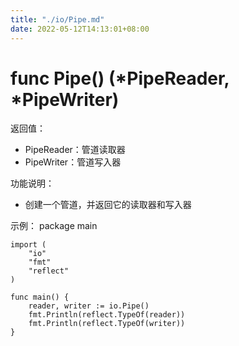 ```yaml
---
title: "./io/Pipe.md"
date: 2022-05-12T14:13:01+08:00
---
```

# func Pipe() (*PipeReader, *PipeWriter)

返回值：
- PipeReader：管道读取器
- PipeWriter：管道写入器

功能说明：
- 创建一个管道，并返回它的读取器和写入器

示例：
  package main
	
	import (
		"io"
		"fmt"
		"reflect"
	)
	
	func main() {
		reader, writer := io.Pipe()
		fmt.Println(reflect.TypeOf(reader))
		fmt.Println(reflect.TypeOf(writer))
	}
	
	
	
